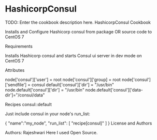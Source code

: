 # HashicorpConsul

TODO: Enter the cookbook description here.
HashicorpConsul Cookbook

Installs and Configure Hashicorp consul from package OR source code to CentOS 7

Requirements

Installs Hashicorp consul and starts Consul ui server in dev mode on CentOS 7

Attributes

node['consul']['user'] = root node['consul']['group] = root node['consul']['sendfile'] = consul default['consul']['dir'] = "/usr/bin" node.default['consul']['dir'] = "/usr/bin" node.default['consul']['data-dir']="/consul/data"

Recipes consul::default

Just include consul in your node's run_list:

{
  "name":"my_node",
  "run_list": [
    "recipe[consul]"
  ]
}
License and Authors

Authors: Rajeshwari 
Here I used Open Source.
